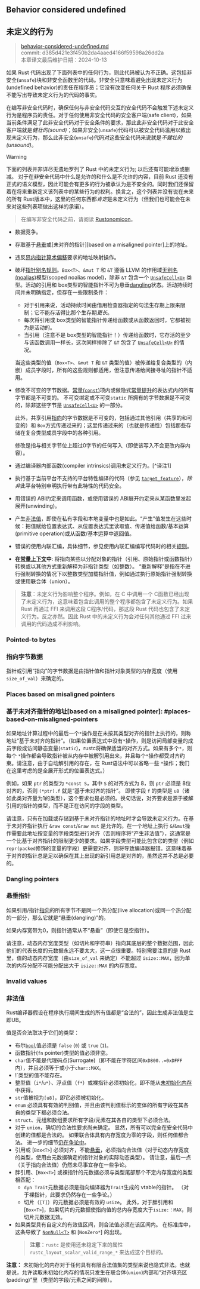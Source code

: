 ## Behavior considered undefined
## 未定义的行为

>[behavior-considered-undefined.md](https://github.com/rust-lang/reference/blob/master/src/behavior-considered-undefined.md)\
>commit: d385d421e3f450b2da4aaed4166f59598a26dd2a \
>本章译文最后维护日期：2024-10-13

如果 Rust 代码出现了下面列表中的任何行为，则此代码被认为不正确。这包括非安全(`unsafe`)块和非安全函数里的代码。非安全只意味着避免出现未定义行为(undefined behavior)的责任在程序员；它没有改变任何关于 Rust 程序必须确保不能写出导致未定义行为的代码的事实。

在编写非安全代码时，确保任何与非安全代码交互的安全代码不会触发下述未定义行为是程序员的责任。对于任何使用非安全代码的安全客户端(safe client)，如果当前条件满足了此非安全代码对于安全条件的要求，那此此非安全代码对于此安全客户端就是*健壮的(sound)*；如果非安全(`unsafe`)代码可以被安全代码滥用以致出现未定义行为，那么此非安全(`unsafe`)代码对这些安全代码来说就是*不健壮的(unsound)*。

> [!WARNING]
>  下面的列表并非详尽无遗地罗列了 Rust 中的未定义行为; 以后还有可能增添或删减。
对于在非安全代码中什么是允许的和什么是不允许的内容，目前 Rust 还没有正式的语义模型，因此可能会有更多的行为被承认为是不安全的。同时我们还保留着在将来重新定义该列表中的某些行为的权利。换言之，这个列表并没有说在未来的所有 Rust版本中，这里的任何东西都*肯定*是未定义行为（但我们也可能会在未来对这些列表项做出这样的承诺）。
>

> 在编写非安全代码之前，请阅读 [Rustonomicon]。

* 数据竞争。
* 存取基于[悬垂][dangling]或[未对齐的指针][based on a misaligned pointer]上的地址。
* 违反[界内指针算术偏移](pointer#method.offset)要求的地址映射操作。  
* 破坏[指针别名规则][pointer aliasing rules]。`Box<T>`、`&mut T` 和 `&T` 遵循 LLVM 的作用域[无别名(noalias)][noalias]模型(scoped noalias model)，除非 `&T` 包含一个 [`UnsafeCell<U>`] 类型。活动的引用和 box类型的智能指针不可为悬垂[dangling]状态。活动持续时间并未明确指定，但存在一些限制条件：
  * 对于引用来说，活动持续时间由借用检查器指定的句法生存期上限来限制；它不能存活得比那个生存期*更长*。
  * 每次将引用或 box类型的智能指针传递给函数或从函数返回时，它都被视为是活动的。
  * 当引用（注意不是 box类型的智能指针！）传递给函数时，它存活的至少与该函数调用一样长，这次同样排除了 `&T` 包含了 [`UnsafeCell<U>`] 的情况。

  当这些类型的值（`Box<T>`、`&mut T` 和 `&T` 类型的值）被传递给复合类型的（内嵌）成员字段时，所有的这些规则都适用，但注意传递给间接寻址的指针不适用。
* 修改不可变的字节数据。[常量(`const`)][`const`]项内或做隐式[常量提升][const-promoted]的表达式内的所有字节都是不可变的。
  不可变绑定或不可变`static` 所拥有的字节数据是不可变的，除非这些字节是 [`UnsafeCell<U>`] 的一部分。
  
  此外，共享引用[指向][pointed to]的字节数据是不可变的，包括通过其他引用（共享的和可变的）和 `Box`方式传递过来的；这里传递过来的（也就是传递性）包括那些存储在复合类型成员字段中的各种引用。

  修改是指与相关字节位上超过0字节的任何写入（即使该写入不会更改内存内容）。
  
* 通过编译器内部函数(compiler intrinsics)调用未定义行为。[^译注1]
* 执行基于当前平台不支持的平台特性编译的代码（参见 [`target_feature`]），*除非*此平台特别申明执行带有此特性的代码安全。
* 用错误的 ABI约定来调用函数，或使用错误的 ABI展开约定来从某函数里发起展开(unwinding)。  
* 产生[非法值][invalid-values]，即使在私有字段和本地变量中也是如此。“产生”值发生在这些时候：把值赋给位置表达式、从位置表达式里读取值、传递值给函数/基本运算(primitive operation)或从函数/基本运算中返回值。
  
* 错误的使用内联汇编，具体细节，参见使用内联汇编编写代码时的相关[规则][rules]。
* **在[常量上下文](const_eval.md#const-context)中**: 将指向某些以分配对象的指针（引用、原始指针或函数指针）转换或以其他方式重新解释为非指针类型（如整数）。
“重新解释”是指在不进行强制转换的情况下以整数类型加载指针值，例如通过执行原始指针强制转换或使用联合体（union）。

> **注意**：未定义行为影响整个程序。例如，在 C 中调用一个 C函数已经出现了未定义行为，这意味着包含此调用的整个程序都包含了未定义行为。如果 Rust 再通过 FFI 来调用这段 C程序/代码，那这段 Rust 代码也包含了未定义行为。反之亦然。因此 Rust 中的未定义行为会对任何其他通过 FFI 过来调用的代码造成不利影响。

### Pointed-to bytes
### 指向字节数据

指针或引用“指向”的字节数据是由指针值和指针对象类型的内存宽度（使用`size_of_val`）来确定的。

### Places based on misaligned pointers
### 基于未对齐指针的地址[based on a misaligned pointer]: #places-based-on-misaligned-pointers

如果地址计算过程中的最后一个`*`操作是在未按其类型对齐的指针上执行的，则称地址“基于未对齐的指针”。（如果位置表达式中没有`*`操作，则是访问局部变量的成员字段或访问静态变量(`static`)，rustc将确保适当的对齐方式。如果有多个`*`，则每个 `*`操作都会导致指针被从内存中被解引用出来，并且每个`*`操作都受对齐约束。请注意，由于自动解引用的存在，在 Rust语法中可以省略一些 `*`操作；我们在这里考虑的是全展开形式的位置表达式。）

例如，如果 `ptr` 的类型为 `*const S`，其中 `S` 的对齐方式为 8，则 `ptr` 必须是 8位对齐的，否则 `(*ptr).f` 就是“基于未对齐的指针”。
即使字段 `f` 的类型是 `u8`（诸如此类对齐量为1的类型），这个要求也是必须的。换句话说，对齐要求是源于被解引用的指针的类型，而不是正在访问的字段的类型。

请注意，只有在加载或存储到基于未对齐指针的地址时才会导致未定义行为。在基于未对齐指针执行 `&raw const`/`&raw mut` 是允许的。在一个地址上执行 `&`/`&mut`操作需要此地址按变量的字段类型进行对齐（否则程序将“产生非法值”），这通常是一个比基于对齐指针的限制更少的要求。如果字段类型可能比包含它的类型（例如 `repr(packed`修饰的变量的字段）更需要对齐，则将导致编译器报错。这意味着基于对齐的指针总是足以确保在其上出现的新引用总是对齐的，虽然这并不总是必要的。

### Dangling pointers
### 悬垂指针
[dangling]: #dangling-pointers

如果引用/指针[指向][points to]的所有字节不是同一个热分配(live allocation)或同一个热分配的一部分，那么它就是“悬垂(dangling)”的。

如果内存宽带为0，则指针通常从不“悬垂”（即使它是空指针）。

请注意，动态内存宽度类型（如切片和字符串）指向其底层的整个数据范围，因此他们的代表长度的元数据永远不要太大，这一点很重要。特别需要注意的是 Rust里，值的动态内存宽度（由`size_of_val` 来确定）不能超过 `isize::MAX`，因为单次的内存分配不可能分配出大于 `isize::MAX` 的内存宽度。

### Invalid values
### 非法值
[invalid-values]: #invalid-values

Rust编译器假设在程序执行期间生成的所有值都是“合法的”，因此生成非法值是立即UB。

值是否合法取决于它们的类型：
  * 布尔[`bool`]值必须是 `false` (`0`) 或 `true` (`1`)。
  * 函数指针(`fn` pointer)类型的值必须非空。
  * `char`值不能是代理码点(Surrogate)（即不能在字符区间`0xD800..=0xDFFF` 内），并且必须等于或小于`char::MAX`。
  * !`类型的值不能存在。
  * 整型值（`i*`/`u*`）、浮点值（`f*`）或裸指针必须初始化，即不能从[未初始化内存][undef]中获得。
  * `str`值被视为`[u8]`，即它必须被初始化。
  * `enum` 必须具有有效的判别值，并且由该判别值标示的变体的所有字段在其各自的类型下都必须合法。
  * `struct`、元组和数组要求所有字段/元素在其各自的类型下必须合法。
  * 对于 `union`，确切的合法性要求尚未确定。
    显然，所有可以完全在安全代码中创建的值都是合法的。
    如果联合体具有内存宽度为零的字段，则任何值都合法。
    进一步的细节[仍在争论中](https://github.com/rust-lang/unsafe-code-guidelines/issues/438)。
  * 引用或 [`Box<T>`] 必须对齐，不能[悬垂][dangling]，必须指向合法值（对于动态内存宽度的类型，使用由元数据确定的指针对象的实际动态类型）。
    请注意，最后一点（关于指向合法值）仍然未尽事宜存在一些争论。
  * 胖引用、[`Box<T>`] 或裸指针的元数据必须与类型尾部那个不定内存宽度的类型相匹配：
    * `dyn Trait`元数据必须是指向编译器为`Trait`生成的 vtable的指针。
      （对于裸指针，此要求仍然存在一些争论。）
    * 切片（`[T]`）的元数据必须是有效的 `usize`。
      此外，对于胖引用和 [`Box<T>`]，如果切片的元数据使指向值的总内存宽度大于`isize:：MAX`，则切片元数据无效。
  * 如果类型具有自定义的有效值区间，则合法值必须在该区间内。
    在标准库中，这条导致了 [`NonNull<T>`] 和 [`NonZero*`] 的出现。
    > **注意**：`rustc` 是使用还未稳定下来的属性 `rustc_layout_scalar_valid_range_*` 来达成这个目标的。

**注意：** 未初始化的内存对于任何具有有限合法值集的类型来说也隐式非法。也就是说，允许读取未初始化内存的情况只发生在联合体(`union`)内部和“对齐填充区(padding)”里（类型的字段/元素之间的间隙）。

[dangling]: #dangling-pointers
[`bool`]: types/boolean.md
[`const`]: items/constant-items.md
[noalias]: http://llvm.org/docs/LangRef.html#noalias
[pointer aliasing rules]: http://llvm.org/docs/LangRef.html#pointer-aliasing-rules
[undef]: http://llvm.org/docs/LangRef.html#undefined-values
[`target_feature`]: attributes/codegen.md#the-target_feature-attribute
[`UnsafeCell<U>`]: std::cell::UnsafeCell
[Rustonomicon]: ../nomicon/index.html
[`NonNull<T>`]: core::ptr::NonNull
[`NonZero<T>`]: core::num::NonZero
[place expression context]: expressions.md#place-expressions-and-value-expressions
[rules]: inline-assembly.md#rules-for-inline-assembly
[points to]: #pointed-to-bytes
[pointed to]: #pointed-to-bytes
[project-field]: expressions/field-expr.md
[project-tuple]: expressions/tuple-expr.md#tuple-indexing-expressions
[project-slice]: expressions/array-expr.md#array-and-slice-indexing-expressions
[const-promoted]: destructors.md#constant-promotion